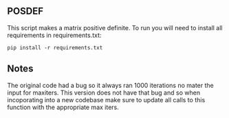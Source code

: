 ## POSDEF
This script makes a matrix positive definite. To run you will need to install all requirements in requirements.txt:

```
pip install -r requirements.txt
```

## Notes
The original code had a bug so it always ran 1000 iterations no mater the input for maxiters.
This version does not have that bug and so when incoporating into a new codebase make sure
to update all calls to this function with the appropriate max iters. 
